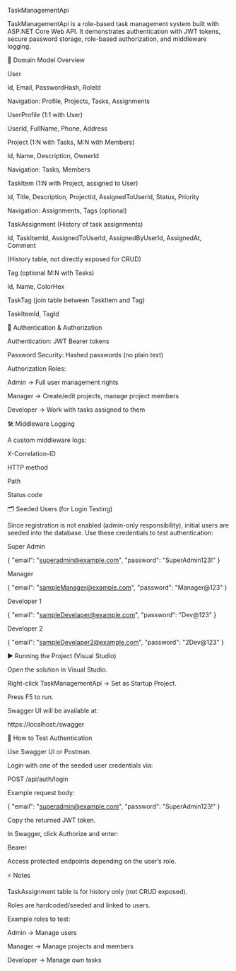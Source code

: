 TaskManagementApi

TaskManagementApi is a role-based task management system built with ASP.NET Core Web API. It demonstrates authentication with JWT tokens, secure password storage, role-based authorization, and middleware logging.

📂 Domain Model Overview

User

Id, Email, PasswordHash, RoleId

Navigation: Profile, Projects, Tasks, Assignments

UserProfile (1:1 with User)

UserId, FullName, Phone, Address

Project (1:N with Tasks, M:N with Members)

Id, Name, Description, OwnerId

Navigation: Tasks, Members

TaskItem (1:N with Project, assigned to User)

Id, Title, Description, ProjectId, AssignedToUserId, Status, Priority

Navigation: Assignments, Tags (optional)

TaskAssignment (History of task assignments)

Id, TaskItemId, AssignedToUserId, AssignedByUserId, AssignedAt, Comment

(History table, not directly exposed for CRUD)

Tag (optional M:N with Tasks)

Id, Name, ColorHex

TaskTag (join table between TaskItem and Tag)

TaskItemId, TagId

🔐 Authentication & Authorization

Authentication: JWT Bearer tokens

Password Security: Hashed passwords (no plain text)

Authorization Roles:

Admin → Full user management rights

Manager → Create/edit projects, manage project members

Developer → Work with tasks assigned to them

🛠️ Middleware Logging

A custom middleware logs:

X-Correlation-ID

HTTP method

Path

Status code

🗂️ Seeded Users (for Login Testing)

Since registration is not enabled (admin-only responsibility), initial users are seeded into the database. Use these credentials to test authentication:

Super Admin

{
  "email": "superadmin@example.com",
  "password": "SuperAdmin123!"
}


Manager

{
  "email": "sampleManager@example.com",
  "password": "Manager@123"
}


Developer 1

{
  "email": "sampleDevelaper@example.com",
  "password": "Dev@123"
}


Developer 2

{
  "email": "sampleDevelaper2@example.com",
  "password": "2Dev@123"
}

▶️ Running the Project (Visual Studio)

Open the solution in Visual Studio.

Right-click TaskManagementApi → Set as Startup Project.

Press F5 to run.

Swagger UI will be available at:

https://localhost:<port>/swagger

🔑 How to Test Authentication

Use Swagger UI or Postman.

Login with one of the seeded user credentials via:

POST /api/auth/login


Example request body:

{
  "email": "superadmin@example.com",
  "password": "SuperAdmin123!"
}


Copy the returned JWT token.

In Swagger, click Authorize and enter:

Bearer <your-token>


Access protected endpoints depending on the user’s role.

⚡ Notes

TaskAssignment table is for history only (not CRUD exposed).

Roles are hardcoded/seeded and linked to users.

Example roles to test:

Admin → Manage users

Manager → Manage projects and members

Developer → Manage own tasks
